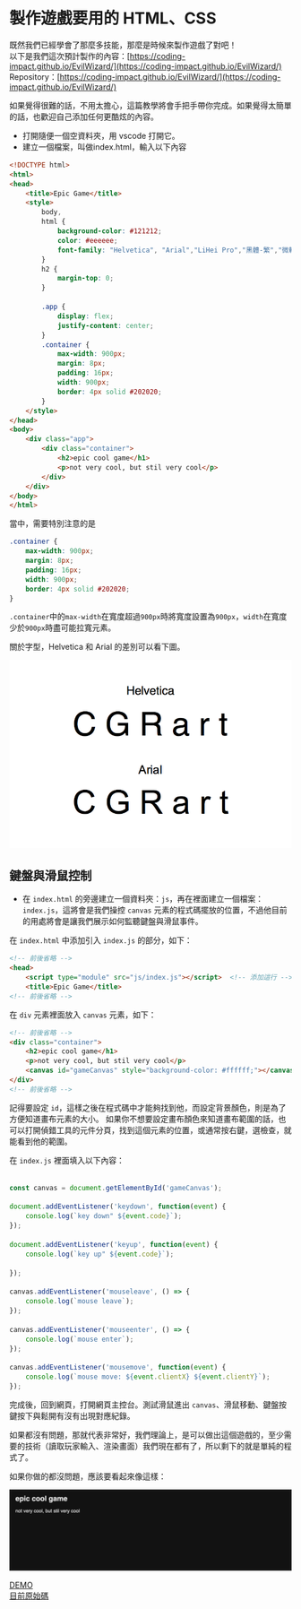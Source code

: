
# 製作遊戲要用的 HTML、CSS

既然我們已經學會了那麼多技能，那麼是時候來製作遊戲了對吧！  
以下是我們這次預計製作的內容：[https://coding-impact.github.io/EvilWizard/](https://coding-impact.github.io/EvilWizard/)  
Repository：[https://coding-impact.github.io/EvilWizard/](https://coding-impact.github.io/EvilWizard/)  

如果覺得很難的話，不用太擔心，這篇教學將會手把手帶你完成。如果覺得太簡單的話，也歡迎自己添加任何更酷炫的內容。

- 打開隨便一個空資料夾，用 vscode 打開它。
- 建立一個檔案，叫做index.html，輸入以下內容

```html
<!DOCTYPE html>
<html>
<head>
    <title>Epic Game</title>
    <style>
        body,
        html {
            background-color: #121212;
            color: #eeeeee;
            font-family: "Helvetica", "Arial","LiHei Pro","黑體-繁","微軟正黑體", sans-serif;  /* 我個人常用的字型組合 */
        }
        h2 {
            margin-top: 0;
        }
      
        .app {
            display: flex;
            justify-content: center;
        }
        .container {
            max-width: 900px;
            margin: 8px;
            padding: 16px;
            width: 900px;
            border: 4px solid #202020;
        }
    </style>
</head>
<body>
    <div class="app">
        <div class="container">
            <h2>epic cool game</h1>
            <p>not very cool, but stil very cool</p>
        </div>
    </div>
</body>
</html>
```

當中，需要特別注意的是

```css
.container {
    max-width: 900px;
    margin: 8px;
    padding: 16px;
    width: 900px;
    border: 4px solid #202020;
}
```

`.container`中的`max-width`在寬度超過`900px`時將寬度設置為`900px`，`width`在寬度少於`900px`時盡可能拉寬元素。

關於字型，Helvetica 和 Arial 的差別可以看下圖。

![hel vs arial](./pictures/Helvarial.png)

## 鍵盤與滑鼠控制

- 在 `index.html` 的旁邊建立一個資料夾：`js`，再在裡面建立一個檔案：`index.js`，這將會是我們操控 `canvas` 元素的程式碼擺放的位置，不過他目前的用處將會是讓我們展示如何監聽鍵盤與滑鼠事件。

在 `index.html` 中添加引入 `index.js` 的部分，如下：

```html
<!-- 前後省略 -->
<head>
    <script type="module" src="js/index.js"></script>  <!-- 添加這行 -->
    <title>Epic Game</title>
<!-- 前後省略 -->
```

在 `div` 元素裡面放入 `canvas` 元素，如下：

```html
<!-- 前後省略 -->
<div class="container">
    <h2>epic cool game</h1>
    <p>not very cool, but stil very cool</p>
    <canvas id="gameCanvas" style="background-color: #ffffff;"></canvas>
</div>
<!-- 前後省略 -->
```

記得要設定 `id`，這樣之後在程式碼中才能夠找到他，而設定背景顏色，則是為了方便知道畫布元素的大小。
如果你不想要設定畫布顏色來知道畫布範圍的話，也可以打開偵錯工具的元件分頁，找到這個元素的位置，或通常按右鍵，選檢查，就能看到他的範圍。

在 `index.js` 裡面填入以下內容：

```js

const canvas = document.getElementById('gameCanvas');

document.addEventListener('keydown', function(event) {
    console.log(`key down" ${event.code}`);
});

document.addEventListener('keyup', function(event) {
    console.log(`key up" ${event.code}`);
  
});

canvas.addEventListener('mouseleave', () => {
    console.log(`mouse leave`);
});

canvas.addEventListener('mouseenter', () => {
    console.log(`mouse enter`);
});

canvas.addEventListener('mousemove', function(event) {
    console.log(`mouse move: ${event.clientX} ${event.clientY}`);
});

```

完成後，回到網頁，打開網頁主控台。測試滑鼠進出 `canvas`、滑鼠移動、鍵盤按鍵按下與鬆開有沒有出現對應紀錄。  

如果都沒有問題，那就代表非常好，我們理論上，是可以做出這個遊戲的，至少需要的技術（讀取玩家輸入、渲染畫面）我們現在都有了，所以剩下的就是單純的程式了。

如果你做的都沒問題，應該要看起來像這樣：

![html for game](/pictures/html_for_game.png)

[DEMO](https://coding-impact.github.io/saves/complete_html/)  
[目前原始碼](https://github.com/coding-impact/coding-impact.github.io/blob/main/saves/complete_html/)  
